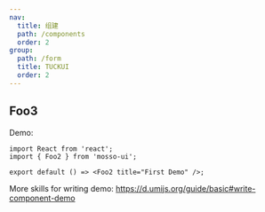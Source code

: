 ```yaml
---
nav:
  title: 组建
  path: /components
  order: 2
group:
  path: /form
  title: TUCKUI
  order: 2
---
```


## Foo3

Demo:

```tsx
import React from 'react';
import { Foo2 } from 'mosso-ui';

export default () => <Foo2 title="First Demo" />;
```

More skills for writing demo: https://d.umijs.org/guide/basic#write-component-demo
